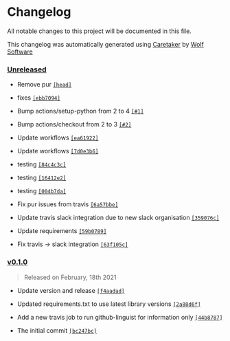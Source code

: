 # Changelog

All notable changes to this project will be documented in this file.


This changelog was automatically generated using [Caretaker](https://github.com/DevelopersToolbox/caretaker) by [Wolf Software](https://github.com/WolfSoftware)

### [Unreleased](https://github.com/AWSToolbox/list-availability-zones/compare/v0.1.1...HEAD)

- Remove pur [`[head]`](https://github.com/AWSToolbox/list-availability-zones/commit/)

- fixes [`[ebb7094]`](https://github.com/AWSToolbox/list-availability-zones/commit/ebb7094c347ee6f795ae51c44f1bcbf142b7db7c)

- Bump actions/setup-python from 2 to 4 [`[#1]`](https://github.com/AWSToolbox/list-availability-zones/pull/1)

- Bump actions/checkout from 2 to 3 [`[#2]`](https://github.com/AWSToolbox/list-availability-zones/pull/2)

- Update workflows [`[ea61922]`](https://github.com/AWSToolbox/list-availability-zones/commit/ea61922d5d2144bf8383aed9850499411e06e5ad)

- Update workflows [`[7d0e3b6]`](https://github.com/AWSToolbox/list-availability-zones/commit/7d0e3b6f77a67d42bdfc52100cb9734b10d81525)

- testing [`[84c4c3c]`](https://github.com/AWSToolbox/list-availability-zones/commit/84c4c3ccaa76b1c050d13891247a200bbe36d4e3)

- testing [`[16412e2]`](https://github.com/AWSToolbox/list-availability-zones/commit/16412e2ab319cc3542e908f9e78be427698c6469)

- testing [`[004b7da]`](https://github.com/AWSToolbox/list-availability-zones/commit/004b7da7f02d3c78e3ac8d34a709919338053393)

- Fix pur issues from travis [`[6a57bbe]`](https://github.com/AWSToolbox/list-availability-zones/commit/6a57bbed42604f015a8f2f1d5cd6c7efbf36ff2a)

- Update travis slack integration due to new slack organisation [`[359076c]`](https://github.com/AWSToolbox/list-availability-zones/commit/359076c84c99f128afb8ceaf70b16f098cda2e52)

- Update requirements [`[59b0789]`](https://github.com/AWSToolbox/list-availability-zones/commit/59b078986860c024e3f0c7c126c9d0e56c977894)

- Fix travis -> slack integration [`[63f105c]`](https://github.com/AWSToolbox/list-availability-zones/commit/63f105c2025a46771754bd189f21b688f7858757)

### [v0.1.0](https://github.com/AWSToolbox/list-availability-zones/releases/v0.1.0)

> Released on February, 18th 2021

- Update version and release [`[f4aadad]`](https://github.com/AWSToolbox/list-availability-zones/commit/f4aadad6766dfba6b01445a90aebb35aa39b2dc1)

- Updated requirements.txt to use latest library versions [`[2a88d6f]`](https://github.com/AWSToolbox/list-availability-zones/commit/2a88d6f3c13c46006aeddbb2935f50c3dfb25486)

- Add a new travis job to run github-linguist for information only [`[44b8787]`](https://github.com/AWSToolbox/list-availability-zones/commit/44b8787d54edeb18d47a48a6f7cb00247eb482ee)

- The initial commit [`[bc247bc]`](https://github.com/AWSToolbox/list-availability-zones/commit/bc247bc38dee5f8859a66c5e4b4b01fc566a50b7)

